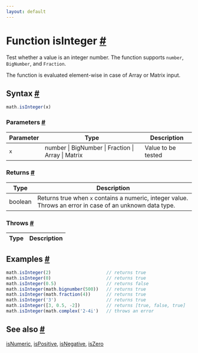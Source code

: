 ```yaml
---
layout: default
---
```


<!-- Note: This file is automatically generated from source code comments. Changes made in this file will be overridden. -->

<h1 id="function-isinteger">Function isInteger <a href="#function-isinteger" title="Permalink">#</a></h1>

Test whether a value is an integer number.
The function supports `number`, `BigNumber`, and `Fraction`.

The function is evaluated element-wise in case of Array or Matrix input.


<h2 id="syntax">Syntax <a href="#syntax" title="Permalink">#</a></h2>

```js
math.isInteger(x)
```

<h3 id="parameters">Parameters <a href="#parameters" title="Permalink">#</a></h3>

Parameter | Type | Description
--------- | ---- | -----------
`x` | number &#124; BigNumber &#124; Fraction &#124; Array &#124; Matrix | Value to be tested

<h3 id="returns">Returns <a href="#returns" title="Permalink">#</a></h3>

Type | Description
---- | -----------
boolean | Returns true when `x` contains a numeric, integer value. Throws an error in case of an unknown data type.


<h3 id="throws">Throws <a href="#throws" title="Permalink">#</a></h3>

Type | Description
---- | -----------


<h2 id="examples">Examples <a href="#examples" title="Permalink">#</a></h2>

```js
math.isInteger(2)                     // returns true
math.isInteger(0)                     // returns true
math.isInteger(0.5)                   // returns false
math.isInteger(math.bignumber(500))   // returns true
math.isInteger(math.fraction(4))      // returns true
math.isInteger('3')                   // returns true
math.isInteger([3, 0.5, -2])          // returns [true, false, true]
math.isInteger(math.complex('2-4i')   // throws an error
```


<h2 id="see-also">See also <a href="#see-also" title="Permalink">#</a></h2>

[isNumeric](isNumeric.html),
[isPositive](isPositive.html),
[isNegative](isNegative.html),
[isZero](isZero.html)
